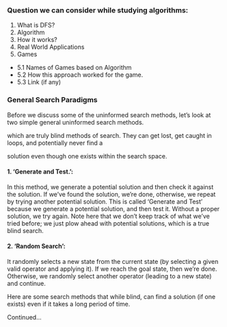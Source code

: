 ### Question we can consider while studying algorithms:

1. What is DFS?
2. Algorithm
3. How it works?
4. Real World Applications
5. Games
 *  5.1 Names of Games based on Algorithm
 *  5.2 How this approach worked for the game.
 *  5.3 Link (if any)

### General Search Paradigms
Before we discuss some of the uninformed search methods, let’s look at two simple general uninformed search methods.

which are truly blind methods of search. They can get lost, get caught in loops, and potentially never find a 

solution even though one exists within the search space.

#### 1. ‘Generate and Test.’: 
In this method, we generate a potential solution and then check it against the solution. If we’ve found the solution, we’re done, otherwise, we repeat by trying another potential solution. This is called ‘Generate and Test’ because we generate a potential solution, and then test it. Without a proper solution, we try again. Note here that we don’t keep track of what we’ve tried before; we just plow ahead with potential solutions, which is a true blind search.

#### 2. ‘Random Search’: 
It randomly selects a new state from the current state (by selecting a given valid operator and applying it). If we reach the goal state, then we’re done. Otherwise, we randomly select another operator (leading to a new state) and continue.

Here are some search methods that while blind, can find a solution (if one exists) even if it takes a long period of time.

Continued...
